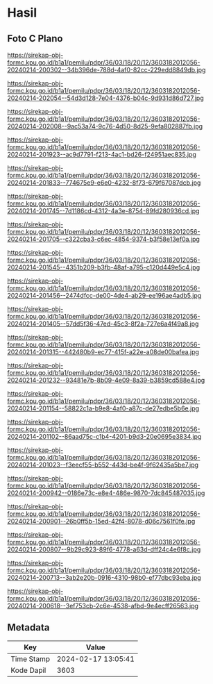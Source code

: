 # Hasil

## Foto C Plano

https://sirekap-obj-formc.kpu.go.id/b1a1/pemilu/pdpr/36/03/18/20/12/3603182012056-20240214-200302--34b396de-788d-4af0-82cc-229edd8849db.jpg

https://sirekap-obj-formc.kpu.go.id/b1a1/pemilu/pdpr/36/03/18/20/12/3603182012056-20240214-202054--54d3d128-7e04-4376-b04c-9d931d86d727.jpg

https://sirekap-obj-formc.kpu.go.id/b1a1/pemilu/pdpr/36/03/18/20/12/3603182012056-20240214-202008--9ac53a74-9c76-4d50-8d25-9efa802887fb.jpg

https://sirekap-obj-formc.kpu.go.id/b1a1/pemilu/pdpr/36/03/18/20/12/3603182012056-20240214-201923--ac9d7791-f213-4ac1-bd26-f24951aec835.jpg

https://sirekap-obj-formc.kpu.go.id/b1a1/pemilu/pdpr/36/03/18/20/12/3603182012056-20240214-201833--774675e9-e6e0-4232-8f73-679f67087dcb.jpg

https://sirekap-obj-formc.kpu.go.id/b1a1/pemilu/pdpr/36/03/18/20/12/3603182012056-20240214-201745--7d1186cd-4312-4a3e-8754-89fd280936cd.jpg

https://sirekap-obj-formc.kpu.go.id/b1a1/pemilu/pdpr/36/03/18/20/12/3603182012056-20240214-201705--c322cba3-c6ec-4854-9374-b3f58e13ef0a.jpg

https://sirekap-obj-formc.kpu.go.id/b1a1/pemilu/pdpr/36/03/18/20/12/3603182012056-20240214-201545--4351b209-b3fb-48af-a795-c120d449e5c4.jpg

https://sirekap-obj-formc.kpu.go.id/b1a1/pemilu/pdpr/36/03/18/20/12/3603182012056-20240214-201456--2474dfcc-de00-4de4-ab29-ee196ae4adb5.jpg

https://sirekap-obj-formc.kpu.go.id/b1a1/pemilu/pdpr/36/03/18/20/12/3603182012056-20240214-201405--57dd5f36-47ed-45c3-8f2a-727e6a4f49a8.jpg

https://sirekap-obj-formc.kpu.go.id/b1a1/pemilu/pdpr/36/03/18/20/12/3603182012056-20240214-201315--442480b9-ec77-415f-a22e-a08de00bafea.jpg

https://sirekap-obj-formc.kpu.go.id/b1a1/pemilu/pdpr/36/03/18/20/12/3603182012056-20240214-201232--93481e7b-8b09-4e09-8a39-b3859cd588e4.jpg

https://sirekap-obj-formc.kpu.go.id/b1a1/pemilu/pdpr/36/03/18/20/12/3603182012056-20240214-201154--58822c1a-b9e8-4af0-a87c-de27edbe5b6e.jpg

https://sirekap-obj-formc.kpu.go.id/b1a1/pemilu/pdpr/36/03/18/20/12/3603182012056-20240214-201102--86aad75c-c1b4-4201-b9d3-20e0695e3834.jpg

https://sirekap-obj-formc.kpu.go.id/b1a1/pemilu/pdpr/36/03/18/20/12/3603182012056-20240214-201023--f3eecf55-b552-443d-be4f-9f62435a5be7.jpg

https://sirekap-obj-formc.kpu.go.id/b1a1/pemilu/pdpr/36/03/18/20/12/3603182012056-20240214-200942--0186e73c-e8e4-486e-9870-7dc845487035.jpg

https://sirekap-obj-formc.kpu.go.id/b1a1/pemilu/pdpr/36/03/18/20/12/3603182012056-20240214-200901--26b0ff5b-15ed-42f4-8078-d06c7561f0fe.jpg

https://sirekap-obj-formc.kpu.go.id/b1a1/pemilu/pdpr/36/03/18/20/12/3603182012056-20240214-200807--9b29c923-89f6-4778-a63d-dff24c4e6f8c.jpg

https://sirekap-obj-formc.kpu.go.id/b1a1/pemilu/pdpr/36/03/18/20/12/3603182012056-20240214-200713--3ab2e20b-0916-4310-98b0-ef77dbc93eba.jpg

https://sirekap-obj-formc.kpu.go.id/b1a1/pemilu/pdpr/36/03/18/20/12/3603182012056-20240214-200618--3ef753cb-2c6e-4538-afbd-9e4ecff26563.jpg


## Metadata

| Key        | Value               |
| ---------- | ------------------- |
| Time Stamp | 2024-02-17 13:05:41 |
| Kode Dapil | 3603                |



